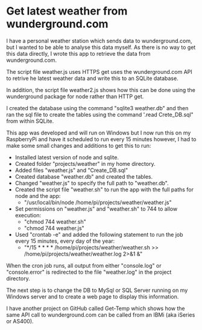 # Get latest weather from wunderground.com

I have a personal weather station which sends data to wunderground.com, but I wanted to be able to analyse this data myself.  As there is no way to get this data directly, I wrote this app to retrieve the data from wunderground.com.

The script file weather.js uses HTTPS get uses the wunderground.com API to retrive he latest weather data and write this to an SQLite database.  

In addition, the script file weather2.js shows how this can be done using the wunderground package for node rather than HTTP get.

I created the database using the command "sqlite3 weather.db" and then ran the sql file to create the tables using the command '.read Crete_DB.sql" from within SQLite.

This app was developed and will run on Windows but I now run this on my RaspberryPi and have it scheduled to run every 15 minutes however, I had to make some small changes and additions to get this to run:

* Installed latest version of node and sqlite.
* Created folder "projects/weather" in my home directory.
* Added files "weather.js" and "Create_DB.sql"
* Created database "weather.db" and created the tables.
* Changed "weather.js" to specify the full path to "weather.db".
* Created the script file "weather.sh" to run the app with the full paths for node and the app:
    * "/usr/local/bin/node /home/pi/projects/weather/weather.js"
* Set permissions on "weather.js" and "weather.sh" to 744 to allow execution:
    * "chmod 744 weather.sh"
    * "chmod 744 weather.js"
* Used "crontab -e" and added the following statement to run the job every 15 minutes, every day of the year:
    * "*/15 * * * * /home/pi/projects/weather/weather.sh >> /home/pi/projects/weather/weather.log 2>&1 &"

When the cron job runs, all output from either "console.log" or "console.error" is redirected to the file "weather.log" in the project directory.

The next step is to change the DB to MySql or SQL Server running on my Windows server and to create a web page to display this information.

I have another project on GitHub called Get-Temp which shows how the same API call to wunderground.com can be called from an IBMi (aka iSeries or AS400).
